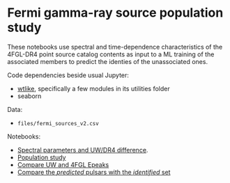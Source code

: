 # Fermi gamma-ray source population study
These notebooks use spectral and time-dependence characteristics of the 4FGL-DR4 point source catalog contents as input to a ML training of the associated members to predict the identies of the unassociated ones.

Code dependencies beside usual Jupyter:
* [wtlike](https://github.com/tburnett/wtlike), specifically a few modules in its utilities folder
* seaborn

Data:
* `files/fermi_sources_v2.csv`


Notebooks:
* [Spectral parameters and UW/DR4 difference](study_spectra.ipynb).
* [Population study](population_study.ipynb)
* [Compare UW and 4FGL Epeaks](compare_epeak.ipynb)
* [Compare the *predicted*  pulsars with the *identified* set](pulsar_pop.ipynb)

